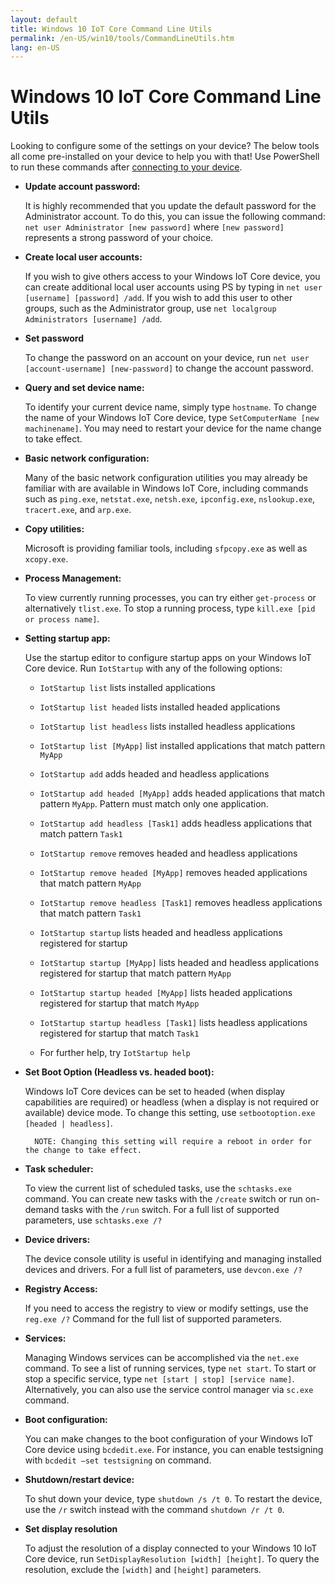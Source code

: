 ```yaml
---
layout: default
title: Windows 10 IoT Core Command Line Utils
permalink: /en-US/win10/tools/CommandLineUtils.htm
lang: en-US
---
```


# Windows 10 IoT Core Command Line Utils

Looking to configure some of the settings on your device? The below tools all come pre-installed on your device to help you with that! Use PowerShell to run these commands after [connecting to your device]({{site.baseurl}}/{{page.lang}}/win10/samples/PowerShell.htm).

* **Update account password:**

	It is highly recommended that you update the default password for the Administrator account. To do this, you can issue the following command: `net user Administrator [new password]` where `[new password]` represents a strong password of your choice.

* **Create local user accounts:**

	If you wish to give others access to your Windows IoT Core device, you can create additional local user accounts using PS by typing in `net user [username] [password] /add`. If you wish to add this user to other groups, such as the Administrator group, use `net localgroup Administrators [username] /add`.

* **Set password**

	To change the password on an account on your device, run `net user [account-username] [new-password]` to change the account password.

* **Query and set device name:**

	To identify your current device name, simply type `hostname`. To change the name of your Windows IoT Core device, type `SetComputerName [new machinename]`. You may need to restart your device for the name change to take effect.

* **Basic network configuration:**

	Many of the basic network configuration utilities you may already be familiar with are available in Windows IoT Core, including commands such as `ping.exe`, `netstat.exe`, `netsh.exe`, `ipconfig.exe`, `nslookup.exe`, `tracert.exe`, and `arp.exe`.

* **Copy utilities:**

	Microsoft is providing familiar tools, including `sfpcopy.exe` as well as `xcopy.exe`.

* **Process Management:**

	To view currently running processes, you can try either `get-process` or alternatively `tlist.exe`. To stop a running process, type `kill.exe [pid or process name]`.

* **Setting startup app:**

	Use the startup editor to configure startup apps on your Windows IoT Core device. Run `IotStartup` with any of the following options:

	* `IotStartup list` lists installed applications

    * `IotStartup list headed` lists installed headed applications

    * `IotStartup list headless` lists installed headless applications

    * `IotStartup list [MyApp]` list installed applications that match pattern `MyApp`

    * `IotStartup add` adds headed and headless applications

    * `IotStartup add headed [MyApp]` adds headed applications that match pattern `MyApp`.  Pattern must match only one application.

    * `IotStartup add headless [Task1]` adds headless applications that match pattern `Task1`

    * `IotStartup remove` removes headed and headless applications

    * `IotStartup remove headed [MyApp]` removes headed applications that match pattern `MyApp`

    * `IotStartup remove headless [Task1]` removes headless applications that match pattern `Task1`

    * `IotStartup startup` lists headed and headless applications registered for startup

    * `IotStartup startup [MyApp]` lists headed and headless applications registered for startup that match pattern `MyApp`

    * `IotStartup startup headed [MyApp]` lists headed applications registered for startup that match `MyApp`

    * `IotStartup startup headless [Task1]` lists headless applications registered for startup that match `Task1`

	* For further help, try `IotStartup help`

* **Set Boot Option (Headless vs. headed boot):**

	Windows IoT Core devices can be set to headed (when display capabilities are required) or headless (when a display is not required or available) device mode. To change this setting, use `setbootoption.exe [headed | headless]`.

		NOTE: Changing this setting will require a reboot in order for the change to take effect.

* **Task scheduler:**

	To view the current list of scheduled tasks, use the `schtasks.exe` command. You can create new tasks with the `/create` switch or run on-demand tasks with the `/run` switch. For a full list of supported parameters, use `schtasks.exe /?`

* **Device drivers:**

	The device console utility is useful in identifying and managing installed devices and drivers. For a full list of parameters, use `devcon.exe /?`

* **Registry Access:**

	If you need to access the registry to view or modify settings, use the `reg.exe /?` Command for the full list of supported parameters.

* **Services:**

	Managing Windows services can be accomplished via the `net.exe` command. To see a list of running services, type `net start`. To start or stop a specific service, type `net [start | stop] [service name]`. Alternatively, you can also use the service control manager via `sc.exe` command.

* **Boot configuration:**

	You can make changes to the boot configuration of your Windows IoT Core device using `bcdedit.exe`. For instance, you can enable testsigning with `bcdedit –set testsigning` on command.

* **Shutdown/restart device:**

	To shut down your device, type `shutdown /s /t 0`. To restart the device, use the `/r` switch instead with the command `shutdown /r /t 0`.

* **Set display resolution**

	To adjust the resolution of a display connected to your Windows 10 IoT Core device, run `SetDisplayResolution [width] [height]`. To query the resolution, exclude the `[width]` and `[height]` parameters.
